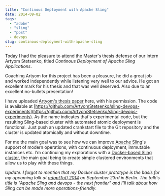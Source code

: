 ```yaml
---
title: "Continous Deployment with Apache Sling"
date: 2014-09-02
tags: 
  - "adobe"
  - "sling"
  - "post"
  - devops
slug: continous-deployment-with-apache-sling
---
```


Today I had the pleasure to attend the Master's thesis defense of our intern Artyom Stetsenko, titled _Continous Deployment of Apache Sling Applications_.

Coaching Artyom for this project has been a pleasure, he did a great job and worked independently while listening very well to our advice. He got an excellent mark for his thesis and that was well deserved. Also due to an excellent no-bullets presentation!

I have uploaded [Artyom's thesis paper](/assets/images/artyom-thesis.pdf "Continuous Deployment of Apache Sling applications") here, with his permission. The code is available at [https://github.com/ArtyomStetsenko/sling-devops-experiments](https://github.com/ArtyomStetsenko/sling-devops-experiments). As the name indicates that's experimental code, but the resulting Sling-based cluster with automated atomic deployment is functional. Just push an updated crankstart file to the Git repository and the cluster is updated atomically and without downtime.

For me the main goal was to see how we can improve [Apache Sling](http://sling.apache.org)'s support of modern operations, with continuous deployment, immutable instances etc. I'm continuing my explorations with a [Docker-based Sling cluster](https://github.com/bdelacretaz/docker-sling-cluster "Docker-based Sling cluster"), the main goal being to create simple clustered environments that allow us to play with these things.

_Update: I forgot to mention that my Docker cluster prototype is the basis for my upcoming talk at [adaptTo() 2014](http://adapt.to/) on September 23rd in Berlin. The talk's title is "Apache Sling and devops - the next frontier" and I'll talk about how Sling can be made more operations-friendly_.
